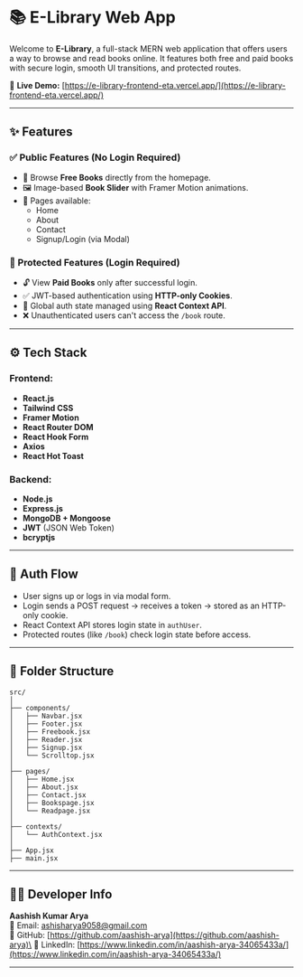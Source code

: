 # 📚 E-Library Web App

Welcome to **E-Library**, a full-stack MERN web application that offers users a way to browse and read books online. It features both free and paid books with secure login, smooth UI transitions, and protected routes.

🔗 **Live Demo:** [https://e-library-frontend-eta.vercel.app/](https://e-library-frontend-eta.vercel.app/)

---

## ✨ Features

### ✅ Public Features (No Login Required)

- 📖 Browse **Free Books** directly from the homepage.
- 🖼️ Image-based **Book Slider** with Framer Motion animations.
- 📄 Pages available:
  - Home
  - About
  - Contact
  - Signup/Login (via Modal)

### 🔐 Protected Features (Login Required)

- 🔓 View **Paid Books** only after successful login.
- ✅ JWT-based authentication using **HTTP-only Cookies**.
- 🧠 Global auth state managed using **React Context API**.
- ❌ Unauthenticated users can't access the `/book` route.

---

## ⚙️ Tech Stack

### Frontend:

- **React.js**
- **Tailwind CSS**
- **Framer Motion**
- **React Router DOM**
- **React Hook Form**
- **Axios**
- **React Hot Toast**

### Backend:

- **Node.js**
- **Express.js**
- **MongoDB + Mongoose**
- **JWT** (JSON Web Token)
- **bcryptjs**

---

## 🔐 Auth Flow

- User signs up or logs in via modal form.
- Login sends a POST request → receives a token → stored as an HTTP-only cookie.
- React Context API stores login state in `authUser`.
- Protected routes (like `/book`) check login state before access.

---

## 📁 Folder Structure

```
src/
│
├── components/
│   ├── Navbar.jsx
│   ├── Footer.jsx
│   ├── Freebook.jsx
│   ├── Reader.jsx
│   ├── Signup.jsx
│   └── Scrolltop.jsx
│
├── pages/
│   ├── Home.jsx
│   ├── About.jsx
│   ├── Contact.jsx
│   ├── Bookspage.jsx
│   └── Readpage.jsx
│
├── contexts/
│   └── AuthContext.jsx
│
├── App.jsx
├── main.jsx
```

---

## 🧑‍💻 Developer Info

**Aashish Kumar Arya**\
📧 Email: [ashisharya9058@gmail.com](mailto\:ashisharya9058@gmail.com)\
🔗 GitHub: [https://github.com/aashish-arya](https://github.com/aashish-arya)\
🔗 LinkedIn: [https://www.linkedin.com/in/aashish-arya-34065433a/](https://www.linkedin.com/in/aashish-arya-34065433a/)

---

